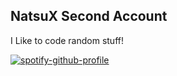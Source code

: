 ## NatsuX Second Account

I Like to code random stuff!

[![spotify-github-profile](https://spotify-github-profile.kittinanx.com/api/view?uid=31cgm2swr3j5jnnv3clske2mowey&cover_image=true&theme=novatorem&show_offline=true&background_color=000028&interchange=false&bar_color=53b14f&bar_color_cover=true)](https://spotify-github-profile.kittinanx.com/api/view?uid=31cgm2swr3j5jnnv3clske2mowey&redirect=true)
